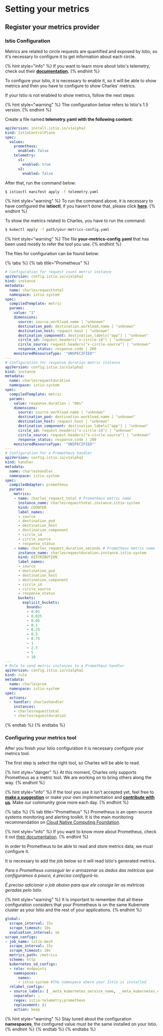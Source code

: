 # Setting your metrics

## Register your metrics provider

### Istio Configuration

Metrics are related to circle requests are quantified and exposed by Istio, so it's necessary to configure it to get information about each circle.

{% hint style="info" %}
If you want to learn more about Istio's telemetry, check out their [**documentation**](https://istio.io/docs/tasks/observability/metrics/)**.**
{% endhint %}

To configure your Istio, it is necessary to enable it, so it will be able to show metrics and then you have to configure to show Charles' metrics. 

If your Istio is not enabled to show metrics, follow the next steps:

{% hint style="warning" %}
The configuration below refers to Istio's 1.5 version.
{% endhint %}

Create a file named **telemetry.yaml  with the following content:** 

```yaml
apiVersion: install.istio.io/v1alpha2
kind: IstioControlPlane
spec:
  values:
    prometheus:
      enabled: false
    telemetry:
      v1:
        enabled: true
      v2:
        enabled: false
```

After that, run the command below:

```bash
$ istioctl manifest apply -f telemetry.yaml
```

{% hint style="warning" %}
To run the command above, it is necessary to have configured the **istioctl**, if you haven't done that, please click [**here**](https://istio.io/docs/setup/getting-started/#download). 
{% endhint %}

To show the metrics related to Charles, you have to run the command: 

```bash
$ kubectl apply -f path/your-metrics-config.yaml
```

{% hint style="warning" %}
The file **your-metrics-config.yaml** that has been used mostly to refer the tool you use.
{% endhint %}

The files for configuration can be found below: 

{% tabs %}
{% tab title="Prometheus" %}
```yaml
# Configuration for request count metric instance
apiVersion: config.istio.io/v1alpha2
kind: instance
metadata:
  name: charlesrequesttotal
  namespace: istio-system
spec:
  compiledTemplate: metric
  params:
    value: "1"
    dimensions:
      source: source.workload.name | "unknown"
      destination_pod: destination.workload.name | "unknown"
      destination_host: request.host | "unknown"
      destination_component: destination.labels["app"] | "unknown"
      circle_id: request.headers["x-circle-id"] | "unknown"
      circle_source: request.headers["x-circle-source"] | "unknown"
      response_status: response.code | 200
    monitoredResourceType: '"UNSPECIFIED"'
---
# Configuration for response duration metric instance
apiVersion: config.istio.io/v1alpha2
kind: instance
metadata: 
  name: charlesrequestduration
  namespace: istio-system
spec: 
  compiledTemplate: metric
  params: 
    value: response.duration | "0ms"
    dimensions:
      source: source.workload.name | "unknown"
      destination_pod: destination.workload.name | "unknown"
      destination_host: request.host | "unknown"
      destination_component: destination.labels["app"] | "unknown"
      circle_id: request.headers["x-circle-id"] | "unknown"
      circle_source: request.headers["x-circle-source"] | "unknown"
      response_status: response.code | 200
    monitoredResourceType: '"UNSPECIFIED"'
---     
# Configuration for a Prometheus handler
apiVersion: config.istio.io/v1alpha2
kind: handler
metadata:
  name: charleshandler
  namespace: istio-system
spec:
  compiledAdapter: prometheus
  params:  
    metrics:
    - name: charles_request_total # Prometheus metric name
      instance_name: charlesrequesttotal.instance.istio-system
      kind: COUNTER
      label_names:
      - source
      - destination_pod
      - destination_host
      - destination_component
      - circle_id
      - circle_source
      - response_status
    - name: charles_request_duration_seconds # Prometheus metric name
      instance_name: charlesrequestduration.instance.istio-system
      kind: DISTRIBUTION
      label_names:
      - source
      - destination_pod
      - destination_host
      - destination_component
      - circle_id
      - circle_source
      - response_status
      buckets:
        explicit_buckets:
          bounds:
          - 0.01
          - 0.025
          - 0.05
          - 0.1
          - 0.25
          - 0.5
          - 0.75
          - 1
          - 2.5
          - 5
          - 10
---
# Rule to send metric instances to a Prometheus handler
apiVersion: config.istio.io/v1alpha2
kind: rule
metadata:
  name: charlesprom
  namespace: istio-system
spec:
  actions:
  - handler: charleshandler
    instances:
    - charlesrequesttotal
    - charlesrequestduration
```
{% endtab %}
{% endtabs %}

### Configuring your metrics tool

After you finish your Istio configuration it is necessary configure your metrics tool.

The first step is select the right tool, so Charles will be able to read. 

{% hint style="danger" %}
At this moment, Charles only supports Prometheus as a metric tool. We are working on to bring others along the way.
{% endhint %}

{% hint style="info" %}
If the tool you use it isn't accepted yet, feel free to [**make a suggestion**](https://github.com/ZupIT/charlescd/issues) or make your own implementation and [**contribute with us**](https://github.com/ZupIT/charlescd/blob/master/CONTRIBUTING.md). Make our community grow more each day.
{% endhint %}

{% tabs %}
{% tab title="Prometheus" %}
Prometheus is an open-source systems monitoring and alerting toolkit. It is the main monitoring recommendation on [Cloud Native Computing Foundation](https://cncf.io/).

{% hint style="info" %}
If you want to know more about Prometheus, check it out [their documentation](https://prometheus.io/).
{% endhint %}

In order to Prometheus to be able to read and store metrics data, we must configure it. 

It is necessary to add the job below so it will read Istio's generated metrics. 

_Para o Prometheus conseguir ler e armazenar os dados das métricas que configuramos à pouco, é preciso configurá-lo._

_É preciso adicionar o job abaixo para que ele consiga ler as métricas geradas pelo Istio._

{% hint style="warning" %}
It is important to remember that all these configuration considers that your Prometheus is on the same Kubernete cluster as your Istio and the rest of your applications. 
{% endhint %}

```yaml
global:
  scrape_interval: 15s
  scrape_timeout: 10s
  evaluation_interval: 1m
scrape_configs:
- job_name: istio-mesh
  scrape_interval: 15s
  scrape_timeout: 10s
  metrics_path: /metrics
  scheme: http
  kubernetes_sd_configs:
  - role: endpoints
    namespaces:
      names:
      - istio-system #The namespace where your Istio is installed
  relabel_configs:
  - source_labels: [__meta_kubernetes_service_name, __meta_kubernetes_endpoint_port_name]
    separator: ;
    regex: istio-telemetry;prometheus
    replacement: $1
    action: keep
```

{% hint style="warning" %}
Stay tuned about the configuration **namespaces**, the configured value must be the same installed on your Istio.
{% endhint %}
{% endtab %}
{% endtabs %}

## 



